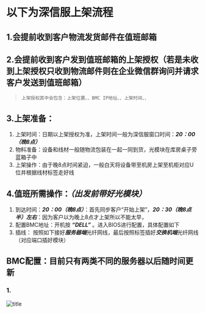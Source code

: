 # 以下为深信服上架流程

## 1.会提前收到客户物流发货邮件在值班邮箱

## 2.会提前收到客户发到值班邮箱的上架授权（若是未收到上架授权只收到物流邮件则在企业微信群询问并请求客户发送到值班邮箱）
>     上架授权其中会包含：上架位置、、BMC IP地址、、上架时间、、

## 3.上架准备：
1.  上架时间：日期以上架授权为准，上架时间一般为深信服窗口时间：***20：00（晚8点）***
2.  物料准备：设备和线材一般随物流包装在一起一同到货，光模块在库房桌子旁蓝箱子中
3.  上架操作：由于晚8点时间紧迫，一般白天将设备带至机房上架至机柜对应U位并根据线材标签走好线

## 4.值班所需操作：***（出发前带好光模块）***
1.  到达时间：***20：00（晚8点）***：首先同步客户“开始上架”，***20：30（晚8点半）左右***：因为客户以为晚上8点才上架所以不能太早，
2.  配置BMC地址：开机按 ***“DELL”*** 。进入BIOS进行配置，具体配置如下
3.  插线： 按照如下接好***服务器端***光纤网线，最后按照标签插好***交换机端***光纤网线（对应端口插好模块）

## BMC配置：目前只有两类不同的服务器以后随时间更新

### 1.
![title](G:/1/1.jpg)

